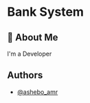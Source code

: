 # Bank System


## 🚀 About Me
I'm a Developer

## Authors

- [@ashebo_amr](https://twitter.com/ashebo_amr)
